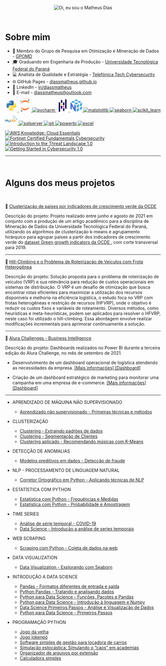 <p align="center">
  <img src="https://github.com/diassmatheus/diassmatheus/raw/main/assets/header-github2.gif" alt="Oi, eu sou o Matheus Dias">
</p>

<!--
How to make the bio gif ?
Thanks to [matyo91](https://github.com/matyo91)
I made my with https://codesandbox.io/s/github-profile-2ijk7
Then i recorded my screen to gif on Mac with Quicktime  and save result to [assets/github.mov](assets/github.mov)
This [GIF converter](https://ezgif.com/video-to-gif) help me to create a dedicated command that convert MOV to GIF.
Then i save result to [assets/github.gif](assets/github.gif)
-->

<Br>
<h1>Sobre mim</h1>

- 🔎 Membro do Grupo de Pesquisa em Otimização e Mineração de Dados - <a href= "http://dgp.cnpq.br/dgp/espelhogrupo/7109659684038039"> GPOMD </a> 
- 🎓 Graduando em Engenharia de Produção - <a href= "http://portal.utfpr.edu.br/"> Universidade Tecnológica Federal do Paraná </a>
- 💻 Analista de Qualidade e Estratégia -  <a href="https://tech.telefonica.com/">Telefónica Tech Cybersecurity</a>
- 🌐 GitHub Pages - <a href= "https://diassmatheus.github.io/"> diassmatheus.github.io </a> 
- 💼 LinkedIn - <a href= "https://www.linkedin.com/in/diassmatheus/"> in/diassmatheus </a>
- 📧 E-mail - diassmatheus@outlook.com
 
 <p align="left"> <a href="https://www.python.org" target="_blank" rel="noreferrer"> <img src="https://raw.githubusercontent.com/devicons/devicon/master/icons/python/python-original.svg" alt="python" width="40" height="40"/> <a href="https://jupyter.org/" target="_blank" rel="noreferrer"> <img src="https://raw.githubusercontent.com/devicons/devicon/master/icons/jupyter/jupyter-original.svg" alt="jupyter" width="40" height="40"/> </a> <a href="https://www.jetbrains.com/pt-br/pycharm/" target="_blank" rel="noreferrer"> <img src="https://upload.wikimedia.org/wikipedia/commons/thumb/1/1d/PyCharm_Icon.svg/1200px-PyCharm_Icon.svg.png" alt="pycharm" width="40" height="40"/> </a> <a href="https://pandas.pydata.org/" target="_blank" rel="noreferrer"> <img src="https://raw.githubusercontent.com/devicons/devicon/2ae2a900d2f041da66e950e4d48052658d850630/icons/pandas/pandas-original.svg" alt="pandas" width="40" height="40"/> <a href="https://numpy.org/" target="_blank" rel="noreferrer"> <img src="https://raw.githubusercontent.com/devicons/devicon/master/icons/numpy/numpy-original.svg" alt="numpy" width="40" height="40"/> </a> <a href="https://matplotlib.org/" target="_blank" rel="noreferrer"> <img src="https://upload.wikimedia.org/wikipedia/commons/8/84/Matplotlib_icon.svg" alt="matplotlib" width="40" height="40"/> </a> <a href="https://seaborn.pydata.org/" target="_blank" rel="noreferrer"> <img src="https://seaborn.pydata.org/_images/logo-mark-lightbg.svg" alt="seaborn" width="40" height="40"/> </a> <a href="https://scikit-learn.org/" target="_blank" rel="noreferrer"> <img src="https://upload.wikimedia.org/wikipedia/commons/0/05/Scikit_learn_logo_small.svg" alt="scikit_learn" width="40" height="40"/> </a> <a href="https://www.mysql.com/" target="_blank" rel="noreferrer"> <img src="https://raw.githubusercontent.com/devicons/devicon/master/icons/mysql/mysql-original-wordmark.svg" alt="mysql" width="40" height="40"/> </a> <a href="https://www.microsoft.com/pt-br/sql-server/sql-server-2022" target="_blank" rel="noreferrer"> <img src="https://img.icons8.com/color/480/microsoft-sql-server.png" alt="sqlserver" width="40" height="40"/> </a> <a href="https://git-scm.com/" target="_blank" rel="noreferrer"> <img src="https://git-scm.com/images/logos/downloads/Git-Icon-1788C.png" alt="git" width="40" height="40"/> </a> <a href="https://powerbi.microsoft.com/pt-br/" target="_blank" rel="noreferrer"> <img src="https://upload.wikimedia.org/wikipedia/commons/thumb/c/cf/New_Power_BI_Logo.svg/630px-New_Power_BI_Logo.svg.png" alt="powerbi" width="40" height="40"/> </a> <a href="https://www.microsoft.com/pt-br/microsoft-365/excel" target="_blank" rel="noreferrer"> <img src="https://upload.wikimedia.org/wikipedia/commons/thumb/3/34/Microsoft_Office_Excel_%282019%E2%80%93present%29.svg/768px-Microsoft_Office_Excel_%282019%E2%80%93present%29.svg.png?20190925171014" alt="excel" width="40" height="40"/> </a> </p>

<a href="https://www.credly.com/badges/d0626004-4f98-4b4c-979e-145cb5085b61/public_url" target="_blank" rel="noreferrer"> <img src="https://images.credly.com/size/680x680/images/ec621e2a-c8f0-4459-806c-ae11829d372a/image.png" alt="AWS Knowledge: Cloud Essentials" width="80" height="80"/> </a> <a href="https://www.credly.com/badges/8bbd1eb5-82f3-4bb5-992a-98612ba7e15f/public_url" target="_blank" rel="noreferrer"> <img src="https://images.credly.com/size/220x220/images/22a0ece5-ff05-4594-8320-25e55e9ae203/image.png" alt="Fortinet Certified Fundamentals Cybersecurity" width="80" height="80"/> </a> <a href="https://www.credly.com/badges/3a6e1e31-ae68-4053-9ca0-2df7177c75f7/public_url" target="_blank" rel="noreferrer"> <img src="https://images.credly.com/size/220x220/images/8395e492-f8aa-4617-a258-6c844f628fa2/image.png" alt="Introduction to the Threat Landscape 1.0" width="80" height="80"/> </a> <a href="https://www.credly.com/badges/9d55e759-dda8-4b4e-b29e-2fd9e94a3c45/public_url" target="_blank" rel="noreferrer"> <img src="https://images.credly.com/size/220x220/images/a026e7f2-08af-4b73-8cc1-5aec7959faf8/image.png" alt="Getting Started in Cybersecurity 1.0" width="80" height="80"/> </a>
 
<hr>
<Br>
<h1>Alguns dos meus projetos</h1>
<Br>

 🌿 <a href="https://github.com/diassmatheus/ClusterizacaoDadosOCDE">Clusterização de países por indicadores de crescimento verde da OCDE </a>
  
Descrição do projeto: Projeto realizado entre junho e agosto de 2021 em conjunto com a produção de um artigo acadêmico para a disciplina de Mineração de Dados da Universidade Tecnológica Federal do Paraná, utilizando os algoritmos de clusterização k-means e agrupamento hirárquico para agrupar países a partir dos indicadores de crescimento verde do <a href= "https://www.oecd-ilibrary.org/environment/data/oecd-environment-statistics/green-growth-indicators_data-00665-en"> dataset Green growth indicators da OCDE </a>, com corte transversal para 2019.
  
 ***

🚚 <a href="https://github.com/diassmatheus/PesquisaOperacionalVRP">Hill-Climbing e o Problema de Roteirização de Veículos com Frota Heterogênea </a>
  
Descrição do projeto: Solução proposta para o problema de roteirização de veículos (VRP) e sua relevância para redução de custos operacionais em sistemas de distribuição. O VRP é um desafio de otimização que busca encontrar rotas eficientes para maximizar a utilização dos recursos disponíveis e melhoria na eficiência logística, o estudo foca no VRP com frotas heterogêneas e restrição de recursos (HFVRP), onde o objetivo é reduzir os custos fixos e variáveis de roteamento. Diversos métodos, como heurísticas e meta-heurísticas, podem ser aplicados para resolver o HFVRP, neste caso foi utilizado o hill-climbing. Essa abordagem envolve realizar modificações incrementais para aprimorar continuamente a solução.
  
 ***
 
 🤿 <a href="https://github.com/diassmatheus/AluraChallengeBI"> Alura Challenges - Business Intelligence </a>
  
Descrição do projeto: Dashboards realizados no Power BI durante a terceira edição do Alura Challenge, no mês de setembro de 2021.

 
 - Desenvolvimento de um dashboard operacional de logística atendendo as necessidades da empresa. 
 <a href= "https://github.com/diassmatheus/AluraChallengeBI/tree/main/DashboardOperacionalDeLogistica"> [Mais informações] </a> 
 <a href="https://app.powerbi.com/view?r=eyJrIjoiOTIwMDQzMGQtNDUwMC00Njc0LWI5M2MtZjU4YTU4MjEzYjA4IiwidCI6ImQ0NDEzYjc1LWUxZWYtNGViYi1hZGIzLWFlZThmZTBlZDJlNSJ9&pageName=ReportSectionefcfe0e64d15920c0688"> [Dashboard] </a>

 
 - Criação de um dashboard estratégico de marketing para monitorar uma campanha em uma empresa de e-commerce.
 <a href= "https://github.com/diassmatheus/AluraChallengeBI/tree/main/DashboardEstrategicoDeMarketing"> [Mais informações] </a> 
 <a href="https://app.powerbi.com/view?r=eyJrIjoiNjQzOTM1MjAtMDI4ZS00NjEzLWFkOWEtMmIwMTkyMmU5NmU4IiwidCI6ImQ0NDEzYjc1LWUxZWYtNGViYi1hZGIzLWFlZThmZTBlZDJlNSJ9"> [Dashboard] </a>

  
 ***

* APRENDIZADO DE MÁQUINA NÃO SUPERVISIONADO
   - <a href="https://github.com/diassmatheus/AprendizadoNaoSupervisionadoTecnicasMetodos">Aprendizado não supervisionado - Primeiras técnicas e métodos</a> 

* CLUSTERIZAÇÃO
   - <a href="https://github.com/diassmatheus/ClusterAnalysis/">Clustering - Extraindo padrões de dados</a>
   - <a href="https://github.com/diassmatheus/ClusteringSegmentacaoClientes/">Clustering - Segmentação de Clientes</a>
   - <a href="https://github.com/diassmatheus/ClusteringAplicadoRecomendandoMusicasKMeans">Clustering aplicado - Recomendando músicas com K-Means</a>

* DETECÇÃO DE ANOMALIAS
   - <a href="https://github.com/diassmatheus/ModelosPreditivosDeteccaoFraudeEcommerce/">Modelos preditivos em dados - Detecção de fraude</a>
  
* NLP - PROCESSAMENTO DE LINGUAGEM NATURAL
   - <a href="https://github.com/diassmatheus/NLPCorretorOrtografico">Corretor Ortográfico em Python - Aplicando técnicas de NLP</a>

* ESTATÍSTICA COM PYTHON
   - <a href="https://github.com/diassmatheus/EstatisticaDistribuicoesMedidas">Estatística com Python - Frequências e Medidas</a> 
   - <a href="https://github.com/diassmatheus/EstatisticaProbabilidadeAmostragem">Estatística com Python - Probabilidade e Amostragem</a>
   
 * TIME SERIES
   - <a href="https://github.com/diassmatheus/AnaliseSerieTemporalCovid19">Análise de série temporal - COVID-19</a>
   - <a href="https://github.com/diassmatheus/IntroducaoSeriesTemporais">Data Science - Introdução a análise de series temporais</a>
  
 * WEB SCRAPING
   - <a href="https://github.com/diassmatheus/WebScrapingPython">Scraping com Python - Coleta de dados na web</a>  
 
 * DATA VISUALIZATION
   - <a href="https://github.com/diassmatheus/ExplorandoSeaborn">Data Visualization - Explorando com Seaborn</a>
  
 * INTRODUÇÃO A DATA SCIENCE
   - <a href="https://github.com/diassmatheus/PandasEntradasSaidas">Pandas - Formatos diferentes de entrada e saída</a> 
   - <a href="https://github.com/diassmatheus/PythonPandas">Python Pandas - Tratando e analisando dados</a> 
   - <a href="https://github.com/diassmatheus/FuncoesPacotesePandas">Python para Data Science - Funções, Pacotes e Pandas</a>
   - <a href="https://github.com/diassmatheus/LinguagemeNumpy">Python para Data Science - Introdução à linguagem e Numpy</a>
   - <a href="https://github.com/diassmatheus/IntroducaoaDataScience">Data Science Primeiros Passos - Análise e Visualização de Dados</a>
   - <a href="https://github.com/diassmatheus/PrimeirosPassos">Python para Data Science - Primeiros Passos</a>

* PROGRAMAÇÃO PYTHON
   - <a href="https://github.com/diassmatheus/JogoDaVelha/">Jogo da velha</a>
   - <a href="https://github.com/diassmatheus/Jokenpo/">Jogo jokenpô</a>
   - <a href="https://github.com/diassmatheus/LocadoraCarros">Software simples de gestão para locadora de carros</a>
   - <a href="https://github.com/diassmatheus/SimulacaoAcademias">Simulação estocástica: Simulando o “caos” em academias</a>
   - <a href="https://github.com/diassmatheus/OrganizadorArquivos">Organizador de arquivos por extensão</a>
   - <a href="https://github.com/diassmatheus/CalculadoraSimplesPython">Calculadora simples</a>
   
